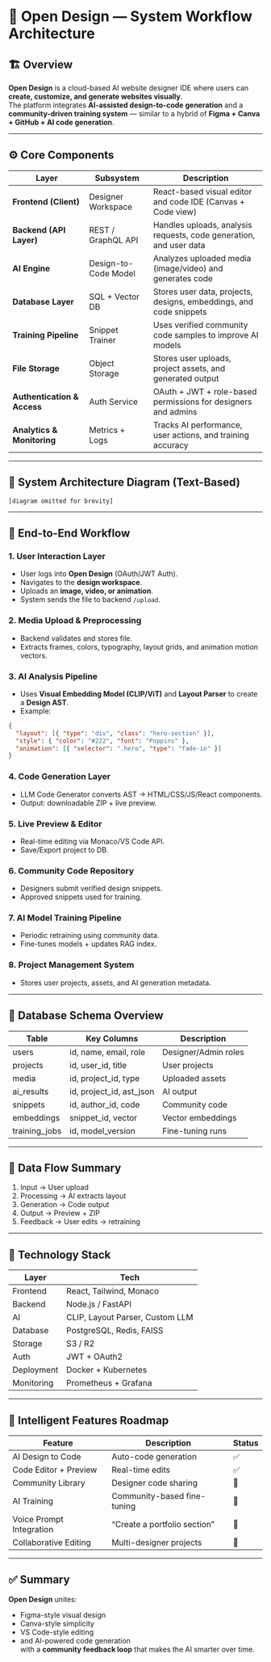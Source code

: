 # 🧠 Open Design — System Workflow Architecture

## 🏗️ Overview

**Open Design** is a cloud-based AI website designer IDE where users can **create, customize, and generate websites visually**.  
The platform integrates **AI-assisted design-to-code generation** and a **community-driven training system** — similar to a hybrid of **Figma + Canva + GitHub + AI code generation**.

---

## ⚙️ Core Components

| Layer | Subsystem | Description |
|-------|------------|-------------|
| **Frontend (Client)** | Designer Workspace | React-based visual editor and code IDE (Canvas + Code view) |
| **Backend (API Layer)** | REST / GraphQL API | Handles uploads, analysis requests, code generation, and user data |
| **AI Engine** | Design-to-Code Model | Analyzes uploaded media (image/video) and generates code |
| **Database Layer** | SQL + Vector DB | Stores user data, projects, designs, embeddings, and code snippets |
| **Training Pipeline** | Snippet Trainer | Uses verified community code samples to improve AI models |
| **File Storage** | Object Storage | Stores user uploads, project assets, and generated output |
| **Authentication & Access** | Auth Service | OAuth + JWT + role-based permissions for designers and admins |
| **Analytics & Monitoring** | Metrics + Logs | Tracks AI performance, user actions, and training accuracy |

---

## 🧩 System Architecture Diagram (Text-Based)

```
[diagram omitted for brevity]
```

---

## 🧭 End-to-End Workflow

### 1. User Interaction Layer
- User logs into **Open Design** (OAuth/JWT Auth).
- Navigates to the **design workspace**.
- Uploads an **image, video, or animation**.
- System sends the file to backend `/upload`.

### 2. Media Upload & Preprocessing
- Backend validates and stores file.
- Extracts frames, colors, typography, layout grids, and animation motion vectors.

### 3. AI Analysis Pipeline
- Uses **Visual Embedding Model (CLIP/ViT)** and **Layout Parser** to create a **Design AST**.
- Example:
```json
{
  "layout": [{ "type": "div", "class": "hero-section" }],
  "style": { "color": "#222", "font": "Poppins" },
  "animation": [{ "selector": ".hero", "type": "fade-in" }]
}
```

### 4. Code Generation Layer
- LLM Code Generator converts AST → HTML/CSS/JS/React components.
- Output: downloadable ZIP + live preview.

### 5. Live Preview & Editor
- Real-time editing via Monaco/VS Code API.
- Save/Export project to DB.

### 6. Community Code Repository
- Designers submit verified design snippets.
- Approved snippets used for training.

### 7. AI Model Training Pipeline
- Periodic retraining using community data.
- Fine-tunes models + updates RAG index.

### 8. Project Management System
- Stores user projects, assets, and AI generation metadata.

---

## 🧮 Database Schema Overview

| Table | Key Columns | Description |
|--------|--------------|-------------|
| users | id, name, email, role | Designer/Admin roles |
| projects | id, user_id, title | User projects |
| media | id, project_id, type | Uploaded assets |
| ai_results | id, project_id, ast_json | AI output |
| snippets | id, author_id, code | Community code |
| embeddings | snippet_id, vector | Vector embeddings |
| training_jobs | id, model_version | Fine-tuning runs |

---

## 🔁 Data Flow Summary

1. Input → User upload  
2. Processing → AI extracts layout  
3. Generation → Code output  
4. Output → Preview + ZIP  
5. Feedback → User edits → retraining

---

## 🧰 Technology Stack

| Layer | Tech |
|-------|------|
| Frontend | React, Tailwind, Monaco |
| Backend | Node.js / FastAPI |
| AI | CLIP, Layout Parser, Custom LLM |
| Database | PostgreSQL, Redis, FAISS |
| Storage | S3 / R2 |
| Auth | JWT + OAuth2 |
| Deployment | Docker + Kubernetes |
| Monitoring | Prometheus + Grafana |

---

## 🧠 Intelligent Features Roadmap

| Feature | Description | Status |
|----------|--------------|--------|
| AI Design to Code | Auto-code generation | ✅ |
| Code Editor + Preview | Real-time edits | ✅ |
| Community Library | Designer code sharing | 🧩 |
| AI Training | Community-based fine-tuning | 🧠 |
| Voice Prompt Integration | “Create a portfolio section” | 🚀 |
| Collaborative Editing | Multi-designer projects | 🚀 |

---

## ✅ Summary

**Open Design** unites:  
- Figma-style visual design  
- Canva-style simplicity  
- VS Code-style editing  
- and AI-powered code generation  
with a **community feedback loop** that makes the AI smarter over time.
